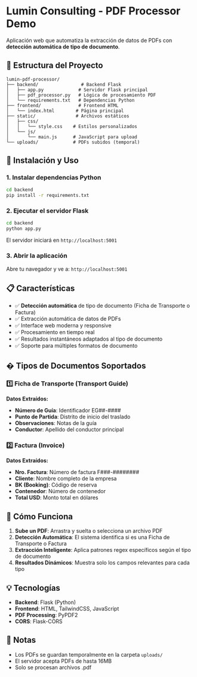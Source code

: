 # Lumin Consulting - PDF Processor Demo

Aplicación web que automatiza la extracción de datos de PDFs con **detección automática de tipo de documento**.

## 📁 Estructura del Proyecto

```
lumin-pdf-processor/
├── backend/                # Backend Flask
│   ├── app.py             # Servidor Flask principal
│   ├── pdf_processor.py   # Lógica de procesamiento PDF
│   └── requirements.txt   # Dependencias Python
├── frontend/              # Frontend HTML
│   └── index.html        # Página principal
├── static/               # Archivos estáticos
│   ├── css/
│   │   └── style.css    # Estilos personalizados
│   └── js/
│       └── main.js      # JavaScript para upload
└── uploads/             # PDFs subidos (temporal)
```

## 🚀 Instalación y Uso

### 1. Instalar dependencias Python

```bash
cd backend
pip install -r requirements.txt
```

### 2. Ejecutar el servidor Flask

```bash
cd backend
python app.py
```

El servidor iniciará en `http://localhost:5001`

### 3. Abrir la aplicación

Abre tu navegador y ve a: `http://localhost:5001`

## 📋 Características

- ✅ **Detección automática** de tipo de documento (Ficha de Transporte o Factura)
- ✅ Extracción automática de datos de PDFs
- ✅ Interface web moderna y responsive
- ✅ Procesamiento en tiempo real
- ✅ Resultados instantáneos adaptados al tipo de documento
- ✅ Soporte para múltiples formatos de documento

## � Tipos de Documentos Soportados

### 1️⃣ Ficha de Transporte (Transport Guide)

**Datos Extraídos:**
- **Número de Guía**: Identificador EG##-####
- **Punto de Partida**: Distrito de inicio del traslado
- **Observaciones**: Notas de la guía
- **Conductor**: Apellido del conductor principal

### 2️⃣ Factura (Invoice)

**Datos Extraídos:**
- **Nro. Factura**: Número de factura F###-########
- **Cliente**: Nombre completo de la empresa
- **BK (Booking)**: Código de reserva
- **Contenedor**: Número de contenedor
- **Total USD**: Monto total en dólares

## 🔧 Cómo Funciona

1. **Sube un PDF**: Arrastra y suelta o selecciona un archivo PDF
2. **Detección Automática**: El sistema identifica si es una Ficha de Transporte o Factura
3. **Extracción Inteligente**: Aplica patrones regex específicos según el tipo de documento
4. **Resultados Dinámicos**: Muestra solo los campos relevantes para cada tipo

## 💡 Tecnologías

- **Backend**: Flask (Python)
- **Frontend**: HTML, TailwindCSS, JavaScript
- **PDF Processing**: PyPDF2
- **CORS**: Flask-CORS

## 📝 Notas

- Los PDFs se guardan temporalmente en la carpeta `uploads/`
- El servidor acepta PDFs de hasta 16MB
- Solo se procesan archivos .pdf
